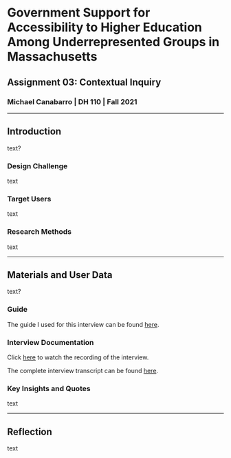# Government Support for Accessibility to Higher Education Among Underrepresented Groups in Massachusetts
## Assignment 03: Contextual Inquiry
### Michael Canabarro | DH 110 | Fall 2021

---

## Introduction

text?

### Design Challenge

text

### Target Users

text

### Research Methods

text

---

## Materials and User Data

text?

### Guide

The guide I used for this interview can be found [here](https://docs.google.com/document/d/1V8l_pHi5KCO-joCm9zvMVwZx-ftAOePM474e15fyGiY/edit?usp=sharing).

### Interview Documentation

Click [here](link) to watch the recording of the interview.

The complete interview transcript can be found [here](https://docs.google.com/document/d/11-YBCprfqmCyhi3BBXtQVV2V1c9HWnIVSx581nlIawI/edit?usp=sharing).

### Key Insights and Quotes

text

---

## Reflection

text
